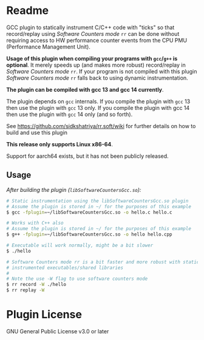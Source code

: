 # Readme

GCC plugin to statically instrument C/C++ code with "ticks" so that
record/replay using _Software Counters mode_ `rr` can be done without
requiring access to HW performance counter events from the CPU PMU
(Performance Management Unit).

**Usage of this plugin when compiling your programs with `gcc`/`g++`
is optional**. It merely speeds up (and makes more robust) record/replay
in _Software Counters mode_ `rr`. If your program is not compiled with
this plugin _Software Counters mode_ `rr` falls back to using dynamic
instrumentation.

**The plugin can be compiled with gcc 13 and gcc 14 currently**.

The plugin depends on `gcc` internals. If you compile the plugin with
`gcc` 13 then use the plugin with `gcc` 13 only. If you compile the
plugin with gcc 14 then use the plugin with `gcc` 14 only (and so forth).

See https://github.com/sidkshatriya/rr.soft/wiki for further details on
how to build and use this plugin

**This release only supports Linux x86-64**.

Support for aarch64 exists, but it has not been publicly released.

## Usage

_After building the plugin (`libSoftwareCountersGcc.so`):_

```bash
# Static instrumentation using the libSoftwareCountersGcc.so plugin
# Assume the plugin is stored in ~/ for the purposes of this example
$ gcc -fplugin=~/libSoftwareCountersGcc.so -o hello.c hello.c

# Works with C++ also
# Assume the plugin is stored in ~/ for the purposes of this example
$ g++ -fplugin=~/libSoftwareCountersGcc.so -o hello hello.cpp

# Executable will work normally, might be a bit slower
$ ./hello

# Software Counters mode rr is a bit faster and more robust with statically
# instrumented executables/shared libraries
#
# Note the use -W flag to use software counters mode
$ rr record -W ./hello
$ rr replay -W
```

# Plugin License

GNU General Public License v3.0 or later

